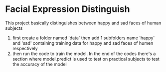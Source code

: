 # Facial Expression Distinguish
This project basically distinguishes between happy and sad faces of human subjects

1. first create a folder named 'data' then add 1 subfolders name 'happy' and 'sad' containing training data for
   happy and sad faces of humen respectively
2. then run the code to train the model. In the end of the codes there's a section where model.predict is used to
   test on practical subjects to test the accuracy of the model
